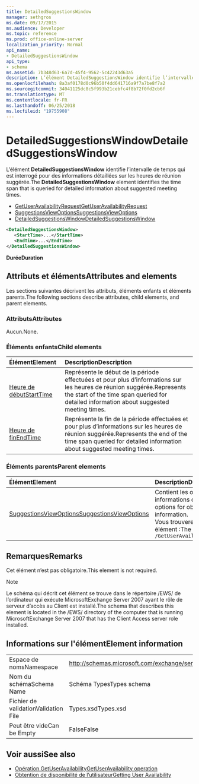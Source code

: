 ```yaml
---
title: DetailedSuggestionsWindow
manager: sethgros
ms.date: 09/17/2015
ms.audience: Developer
ms.topic: reference
ms.prod: office-online-server
localization_priority: Normal
api_name:
- DetailedSuggestionsWindow
api_type:
- schema
ms.assetid: 7b348d63-6a7d-45f4-9562-5c42243d63a5
description: L’élément DetailedSuggestionsWindow identifie l’intervalle de temps qui est interrogé pour des informations détaillées sur les heures de réunion suggérée.
ms.openlocfilehash: 8a3af0178d0c96b50f4dd641716a9f7a7be8f7a2
ms.sourcegitcommit: 34041125dc8c5f993b21cebfc4f8b72f0fd2cb6f
ms.translationtype: MT
ms.contentlocale: fr-FR
ms.lasthandoff: 06/25/2018
ms.locfileid: "19755908"
---
```

# <a name="detailedsuggestionswindow"></a><span data-ttu-id="ce91d-103">DetailedSuggestionsWindow</span><span class="sxs-lookup"><span data-stu-id="ce91d-103">DetailedSuggestionsWindow</span></span>

<span data-ttu-id="ce91d-104">L’élément **DetailedSuggestionsWindow** identifie l’intervalle de temps qui est interrogé pour des informations détaillées sur les heures de réunion suggérée.</span><span class="sxs-lookup"><span data-stu-id="ce91d-104">The **DetailedSuggestionsWindow** element identifies the time span that is queried for detailed information about suggested meeting times.</span></span> 
  
- [<span data-ttu-id="ce91d-105">GetUserAvailabilityRequest</span><span class="sxs-lookup"><span data-stu-id="ce91d-105">GetUserAvailabilityRequest</span></span>](getuseravailabilityrequest.md) 
- [<span data-ttu-id="ce91d-106">SuggestionsViewOptions</span><span class="sxs-lookup"><span data-stu-id="ce91d-106">SuggestionsViewOptions</span></span>](suggestionsviewoptions.md) 
- [<span data-ttu-id="ce91d-107">DetailedSuggestionsWindow</span><span class="sxs-lookup"><span data-stu-id="ce91d-107">DetailedSuggestionsWindow</span></span>](detailedsuggestionswindow.md)
  
```xml
<DetailedSuggestionsWindow>
   <StartTime>...</StartTime>
   <EndTime>...</EndTime>
</DetailedSuggestionsWindow>
```

 <span data-ttu-id="ce91d-108">**Durée**</span><span class="sxs-lookup"><span data-stu-id="ce91d-108">**Duration**</span></span>
## <a name="attributes-and-elements"></a><span data-ttu-id="ce91d-109">Attributs et éléments</span><span class="sxs-lookup"><span data-stu-id="ce91d-109">Attributes and elements</span></span>

<span data-ttu-id="ce91d-110">Les sections suivantes décrivent les attributs, éléments enfants et éléments parents.</span><span class="sxs-lookup"><span data-stu-id="ce91d-110">The following sections describe attributes, child elements, and parent elements.</span></span>
  
### <a name="attributes"></a><span data-ttu-id="ce91d-111">Attributs</span><span class="sxs-lookup"><span data-stu-id="ce91d-111">Attributes</span></span>

<span data-ttu-id="ce91d-112">Aucun.</span><span class="sxs-lookup"><span data-stu-id="ce91d-112">None.</span></span>
  
### <a name="child-elements"></a><span data-ttu-id="ce91d-113">Éléments enfants</span><span class="sxs-lookup"><span data-stu-id="ce91d-113">Child elements</span></span>

|<span data-ttu-id="ce91d-114">**Élément**</span><span class="sxs-lookup"><span data-stu-id="ce91d-114">**Element**</span></span>|<span data-ttu-id="ce91d-115">**Description**</span><span class="sxs-lookup"><span data-stu-id="ce91d-115">**Description**</span></span>|
|:-----|:-----|
|[<span data-ttu-id="ce91d-116">Heure de début</span><span class="sxs-lookup"><span data-stu-id="ce91d-116">StartTime</span></span>](starttime.md) <br/> |<span data-ttu-id="ce91d-117">Représente le début de la période effectuées et pour plus d’informations sur les heures de réunion suggérée.</span><span class="sxs-lookup"><span data-stu-id="ce91d-117">Represents the start of the time span queried for detailed information about suggested meeting times.</span></span>  <br/> |
|[<span data-ttu-id="ce91d-118">Heure de fin</span><span class="sxs-lookup"><span data-stu-id="ce91d-118">EndTime</span></span>](endtime.md) <br/> |<span data-ttu-id="ce91d-119">Représente la fin de la période effectuées et pour plus d’informations sur les heures de réunion suggérée.</span><span class="sxs-lookup"><span data-stu-id="ce91d-119">Represents the end of the time span queried for detailed information about suggested meeting times.</span></span>  <br/> |
   
### <a name="parent-elements"></a><span data-ttu-id="ce91d-120">Éléments parents</span><span class="sxs-lookup"><span data-stu-id="ce91d-120">Parent elements</span></span>

|<span data-ttu-id="ce91d-121">**Élément**</span><span class="sxs-lookup"><span data-stu-id="ce91d-121">**Element**</span></span>|<span data-ttu-id="ce91d-122">**Description**</span><span class="sxs-lookup"><span data-stu-id="ce91d-122">**Description**</span></span>|
|:-----|:-----|
|[<span data-ttu-id="ce91d-123">SuggestionsViewOptions</span><span class="sxs-lookup"><span data-stu-id="ce91d-123">SuggestionsViewOptions</span></span>](suggestionsviewoptions.md) <br/> |<span data-ttu-id="ce91d-124">Contient les options permettant d’obtenir des informations de suggestion de réunion.</span><span class="sxs-lookup"><span data-stu-id="ce91d-124">Contains the options for obtaining meeting suggestion information.</span></span>  <br/> <span data-ttu-id="ce91d-125">Vous trouverez ci-dessous le XPath pour cet élément :</span><span class="sxs-lookup"><span data-stu-id="ce91d-125">The following is the XPath to this element:</span></span>  <br/>  `/GetUserAvailabilityRequest/SuggestionViewOptions` <br/> |
   
## <a name="remarks"></a><span data-ttu-id="ce91d-126">Remarques</span><span class="sxs-lookup"><span data-stu-id="ce91d-126">Remarks</span></span>

<span data-ttu-id="ce91d-127">Cet élément n’est pas obligatoire.</span><span class="sxs-lookup"><span data-stu-id="ce91d-127">This element is not required.</span></span>
  
> [!NOTE]
> <span data-ttu-id="ce91d-128">Le schéma qui décrit cet élément se trouve dans le répertoire /EWS/ de l’ordinateur qui exécute MicrosoftExchange Server 2007 ayant le rôle de serveur d’accès au Client est installé.</span><span class="sxs-lookup"><span data-stu-id="ce91d-128">The schema that describes this element is located in the /EWS/ directory of the computer that is running MicrosoftExchange Server 2007 that has the Client Access server role installed.</span></span> 
  
## <a name="element-information"></a><span data-ttu-id="ce91d-129">Informations sur l'élément</span><span class="sxs-lookup"><span data-stu-id="ce91d-129">Element information</span></span>

|||
|:-----|:-----|
|<span data-ttu-id="ce91d-130">Espace de noms</span><span class="sxs-lookup"><span data-stu-id="ce91d-130">Namespace</span></span>  <br/> |http://schemas.microsoft.com/exchange/services/2006/types  <br/> |
|<span data-ttu-id="ce91d-131">Nom du schéma</span><span class="sxs-lookup"><span data-stu-id="ce91d-131">Schema Name</span></span>  <br/> |<span data-ttu-id="ce91d-132">Schéma Types</span><span class="sxs-lookup"><span data-stu-id="ce91d-132">Types schema</span></span>  <br/> |
|<span data-ttu-id="ce91d-133">Fichier de validation</span><span class="sxs-lookup"><span data-stu-id="ce91d-133">Validation File</span></span>  <br/> |<span data-ttu-id="ce91d-134">Types.xsd</span><span class="sxs-lookup"><span data-stu-id="ce91d-134">Types.xsd</span></span>  <br/> |
|<span data-ttu-id="ce91d-135">Peut être vide</span><span class="sxs-lookup"><span data-stu-id="ce91d-135">Can be Empty</span></span>  <br/> |<span data-ttu-id="ce91d-136">False</span><span class="sxs-lookup"><span data-stu-id="ce91d-136">False</span></span>  <br/> |
   
## <a name="see-also"></a><span data-ttu-id="ce91d-137">Voir aussi</span><span class="sxs-lookup"><span data-stu-id="ce91d-137">See also</span></span>

- [<span data-ttu-id="ce91d-138">Opération GetUserAvailability</span><span class="sxs-lookup"><span data-stu-id="ce91d-138">GetUserAvailability operation</span></span>](getuseravailability-operation.md)
- [<span data-ttu-id="ce91d-139">Obtention de disponibilité de l’utilisateur</span><span class="sxs-lookup"><span data-stu-id="ce91d-139">Getting User Availability</span></span>](http://msdn.microsoft.com/library/d4133fcb-9b0f-4e6b-aadf-a389da83516a%28Office.15%29.aspx)


